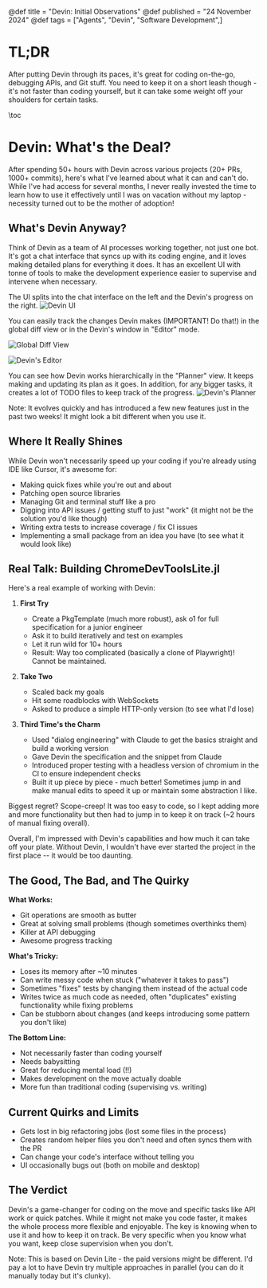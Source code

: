@def title = "Devin: Initial Observations"
@def published = "24 November 2024"
@def tags = ["Agents", "Devin", "Software Development",]

# TL;DR
After putting Devin through its paces, it's great for coding on-the-go, debugging APIs, and Git stuff. You need to keep it on a short leash though - it's not faster than coding yourself, but it can take some weight off your shoulders for certain tasks.

\toc 

# Devin: What's the Deal?

After spending 50+ hours with Devin across various projects (20+ PRs, 1000+ commits), here's what I've learned about what it can and can't do. While I've had access for several months, I never really invested the time to learn how to use it effectively until I was on vacation without my laptop - necessity turned out to be the mother of adoption!

## What's Devin Anyway?

Think of Devin as a team of AI processes working together, not just one bot. It's got a chat interface that syncs up with its coding engine, and it loves making detailed plans for everything it does. It has an excellent UI with tonne of tools to make the development experience easier to supervise and intervene when necessary.

The UI splits into the chat interface on the left and the Devin's progress on the right.
![Devin UI](/assets/devin_observations/devin2.jpg)

You can easily track the changes Devin makes (IMPORTANT! Do that!) in the global diff view or in the Devin's window in "Editor" mode.

![Global Diff View](/assets/devin_observations/devin3.jpg) 

![Devin's Editor](/assets/devin_observations/devin5.jpg) 

You can see how Devin works hierarchically in the "Planner" view. It keeps making and updating its plan as it goes. In addition, for any bigger tasks, it creates a lot of TODO files to keep track of the progress.
![Devin's Planner](/assets/devin_observations/devin4.jpg) 

Note: It evolves quickly and has introduced a few new features just in the past two weeks! It might look a bit different when you use it.

## Where It Really Shines

While Devin won't necessarily speed up your coding if you're already using IDE like Cursor, it's awesome for:
- Making quick fixes while you're out and about
- Patching open source libraries
- Managing Git and terminal stuff like a pro
- Digging into API issues / getting stuff to just "work" (it might not be the solution you'd like though)
- Writing extra tests to increase coverage / fix CI issues
- Implementing a small package from an idea you have (to see what it would look like)

## Real Talk: Building ChromeDevToolsLite.jl

Here's a real example of working with Devin:

1. **First Try**
   - Create a PkgTemplate (much more robust), ask o1 for full specification for a junior engineer
   - Ask it to build iteratively and test on examples
   - Let it run wild for 10+ hours
   - Result: Way too complicated (basically a clone of Playwright)! Cannot be maintained.

2. **Take Two**
   - Scaled back my goals
   - Hit some roadblocks with WebSockets
   - Asked to produce a simple HTTP-only version (to see what I'd lose)

3. **Third Time's the Charm**
   - Used "dialog engineering" with Claude to get the basics straight and build a working version
   - Gave Devin the specification and the snippet from Claude
   - Introduced proper testing with a headless version of chromium in the CI to ensure independent checks
   - Built it up piece by piece - much better! Sometimes jump in and make manual edits to speed it up or maintain some abstraction I like.

Biggest regret? Scope-creep! It was too easy to code, so I kept adding more and more functionality but then had to jump in to keep it on track (~2 hours of manual fixing overall).

Overall, I'm impressed with Devin's capabilities and how much it can take off your plate. Without Devin, I wouldn't have ever started the project in the first place -- it would be too daunting.

## The Good, The Bad, and The Quirky

**What Works:**
- Git operations are smooth as butter
- Great at solving small problems (though sometimes overthinks them)
- Killer at API debugging
- Awesome progress tracking

**What's Tricky:**
- Loses its memory after ~10 minutes
- Can write messy code when stuck ("whatever it takes to pass")
- Sometimes "fixes" tests by changing them instead of the actual code
- Writes twice as much code as needed, often "duplicates" existing functionality while fixing problems
- Can be stubborn about changes (and keeps introducing some pattern you don't like)

**The Bottom Line:**
- Not necessarily faster than coding yourself
- Needs babysitting
- Great for reducing mental load (!!)
- Makes development on the move actually doable
- More fun than traditional coding (supervising vs. writing)

## Current Quirks and Limits

- Gets lost in big refactoring jobs (lost some files in the process)
- Creates random helper files you don't need and often syncs them with the PR
- Can change your code's interface without telling you
- UI occasionally bugs out (both on mobile and desktop)

## The Verdict

Devin's a game-changer for coding on the move and specific tasks like API work or quick patches. While it might not make you code faster, it makes the whole process more flexible and enjoyable. The key is knowing when to use it and how to keep it on track. Be very specific when you know what you want, keep close supervision when you don't.

Note: This is based on Devin Lite - the paid versions might be different. I'd pay a lot to have Devin try multiple approaches in parallel (you can do it manually today but it's clunky).
